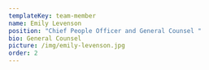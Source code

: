 ```yaml
---
templateKey: team-member
name: Emily Levenson
position: "Chief People Officer and General Counsel "
bio: General Counsel
picture: /img/emily-levenson.jpg
order: 2
---
```

